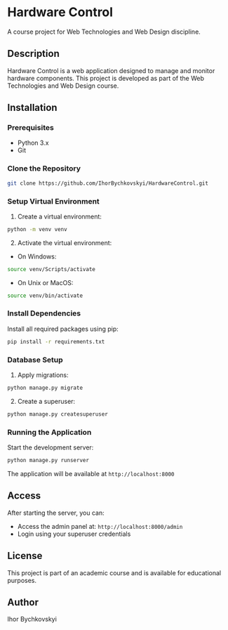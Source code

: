 # Hardware Control

A course project for Web Technologies and Web Design discipline.

## Description
Hardware Control is a web application designed to manage and monitor hardware components. This project is developed as part of the Web Technologies and Web Design course.

## Installation

### Prerequisites
- Python 3.x
- Git

### Clone the Repository
```bash
git clone https://github.com/IhorBychkovskyi/HardwareControl.git
```

### Setup Virtual Environment
1. Create a virtual environment:
```bash
python -m venv venv
```

2. Activate the virtual environment:
- On Windows:
```bash
source venv/Scripts/activate
```
- On Unix or MacOS:
```bash
source venv/bin/activate
```

### Install Dependencies
Install all required packages using pip:
```bash
pip install -r requirements.txt
```

### Database Setup
1. Apply migrations:
```bash
python manage.py migrate
```

2. Create a superuser:
```bash
python manage.py createsuperuser
```

### Running the Application
Start the development server:
```bash
python manage.py runserver
```

The application will be available at `http://localhost:8000`

## Access
After starting the server, you can:
- Access the admin panel at: `http://localhost:8000/admin`
- Login using your superuser credentials

## License
This project is part of an academic course and is available for educational purposes.

## Author
Ihor Bychkovskyi